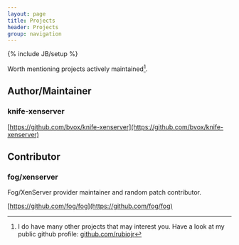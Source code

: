 ```yaml
---
layout: page
title: Projects
header: Projects
group: navigation
---
```

{% include JB/setup %}

Worth mentioning projects actively maintained[^1].

## Author/Maintainer

### knife-xenserver

[https://github.com/bvox/knife-xenserver](https://github.com/bvox/knife-xenserver)

## Contributor

### fog/xenserver

Fog/XenServer provider maintainer and random patch contributor.


[https://github.com/fog/fog](https://github.com/fog/fog)

[^1]: I do have many other projects that may interest you. Have a look at my public github profile: [github.com/rubiojr](http://github.com/rubiojr)
